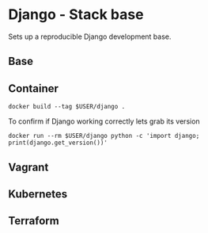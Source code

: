 # Django - Stack base

Sets up a reproducible Django development base.

## Base

## Container

    docker build --tag $USER/django .

To confirm if Django working correctly lets grab its version

    docker run --rm $USER/django python -c 'import django; print(django.get_version())'


## Vagrant

## Kubernetes

## Terraform
